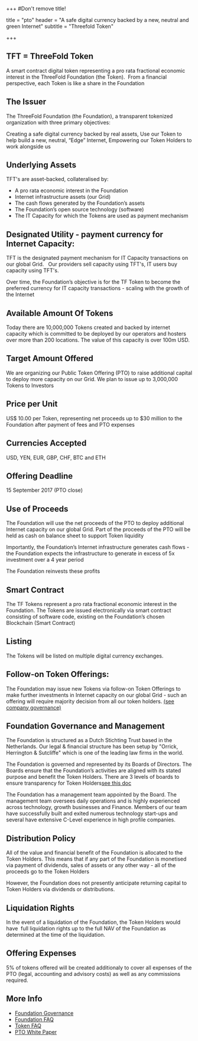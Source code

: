 +++
#Don't remove title!

title = "pto"
header = "A safe digital currency backed by a new, neutral and green Internet"
subtitle = "Threefold Token"

+++

## TFT = ThreeFold Token

A smart contract digital token representing a pro rata fractional economic interest in the ThreeFold Foundation (the Token).  From a financial perspective, each Token is like a share in the Foundation 


## The Issuer

The ThreeFold Foundation (the Foundation), a transparent tokenized organization with
three primary objectives:  

Creating a safe digital currency backed by real assets,
Use our Token to help build a new, neutral, “Edge” Internet,
Empowering our Token Holders to work alongside us


## Underlying Assets

TFT's are asset-backed, collateralised by:

* A pro rata economic interest in the Foundation
* Internet infrastructure assets (our Grid) 
* The cash flows generated by the Foundation’s assets
* The Foundation’s open source technology (software)
* The IT Capacity for which the Tokens are used as payment mechanism


## Designated Utility - payment currency for Internet Capacity:

TFT is the designated payment mechanism for IT Capacity transactions on our global Grid.  
Our providers sell capacity using TFT's, IT users buy capacity using TFT's.

Over time, the Foundation’s objective is for the TF Token to become the preferred currency for IT capacity transactions - scaling with the growth of the Internet


## Available Amount Of Tokens 

Today there are 10,000,000 Tokens created and backed by internet capacity which is committed to be deployed by our operators and hosters over more than 200 locations. The value of this capacity is over 100m USD.


## Target Amount Offered

We are organizing our Public Token Offering (PTO) to raise additional capital to deploy more capacity on our Grid.  We plan to issue up to 3,000,000 Tokens to Investors

## Price per Unit

US$ 10.00 per Token, representing net proceeds up to $30 million to the Foundation after payment of fees and PTO expenses

## Currencies Accepted

USD, YEN, EUR, GBP, CHF, BTC and ETH

## Offering Deadline

15 September 2017 (PTO close)

## Use of Proceeds

The Foundation will use the net proceeds of the PTO to deploy additional Internet capacity on our global Grid.  Part of the proceeds of the PTO will be held as cash on balance sheet to support Token liquidity

Importantly, the Foundation’s Internet infrastructure generates cash flows - the Foundation expects the infrastructure to generate in excess of 5x investment over a 4 year period
  
The Foundation reinvests these profits



## Smart Contract

The TF Tokens represent a pro rata fractional economic interest in the Foundation.  The Tokens are issued electronically via smart contract consisting of software code, existing on the Foundation’s chosen Blockchain (Smart Contract)


## Listing

The Tokens will be listed on multiple digital currency exchanges.


## Follow-on Token Offerings:

The Foundation may issue new Tokens via follow-on Token Offerings to make further investments in Internet capacity on our global Grid - such an offering will require majority decision from all our token holders.  [(see company governance)](http://www.threefoldtoken.com/governance)

## Foundation Governance and Management

The Foundation is structured as a Dutch Stichting Trust based in the Netherlands. Our legal & financial structure has been setup by "Orrick, Herrington & Sutcliffe" which is one of the leading law firms in the world.

The Foundation is governed and represented by its Boards of Directors.  The Boards ensure that the Foundation’s activities are aligned with its stated purpose and benefit the Token Holders.  There are 3 levels of boards to ensure transparency for Token Holders[see this doc](http://www.threefoldtoken.com/governance)

The Foundation has a management team appointed by the Board. The management team oversees daily operations and is highly experienced across technology, growth businesses and Finance. Members of our team have successfully built and exited numerous technology start-ups and several have extensive C-Level experience in high profile companies.



## Distribution Policy

All of the value and financial benefit of the Foundation is allocated to the Token Holders. This means that if any part of the Foundation is monetised via payment of dividends, sales of assets or any other way - all of the proceeds go to the Token Holders

However, the Foundation does not presently anticipate returning capital to Token Holders via dividends or distributions.


## Liquidation Rights

In the event of a liquidation of the Foundation, the Token Holders would have  full liquidation rights up to the full NAV of the Foundation as determined at the time of the liquidation.


## Offering Expenses

5% of tokens offered will be created additionaly to cover all expenses of the PTO (legal, accounting and advisory costs) as well as any commissions required.

## More Info

- [Foundation Governance](http://www.threefoldtoken.com/governance)
- [Foundation FAQ](http://www.threefoldtoken.com/faq/foundation)
- [Token FAQ](http://www.threefoldtoken.com/faq/token)
- [PTO White Paper](http://tiny.cc/tf_whitepaper_pto)




